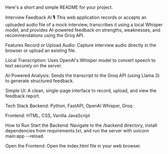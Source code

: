 Here's a short and simple README for your project.

Interview Feedback AI 🎙️
This web application records or accepts an uploaded audio file of a mock interview, transcribes it using a local Whisper model, and provides AI-powered feedback on strengths, weaknesses, and recommendations using the Groq API.

Features
Record or Upload Audio: Capture interview audio directly in the browser or upload an existing file.

Local Transcription: Uses OpenAI's Whisper model to convert speech to text securely on the server.

AI-Powered Analysis: Sends the transcript to the Groq API (using Llama 3) to generate structured feedback.

Simple UI: A clean, single-page interface to record, upload, and view the feedback report.

Tech Stack
Backend: Python, FastAPI, OpenAI Whisper, Groq

Frontend: HTML, CSS, Vanilla JavaScript

How to Run
Start the Backend: Navigate to the /backend directory, install dependencies from requirements.txt, and run the server with uvicorn main:app --reload.

Open the Frontend: Open the index.html file in your web browser.